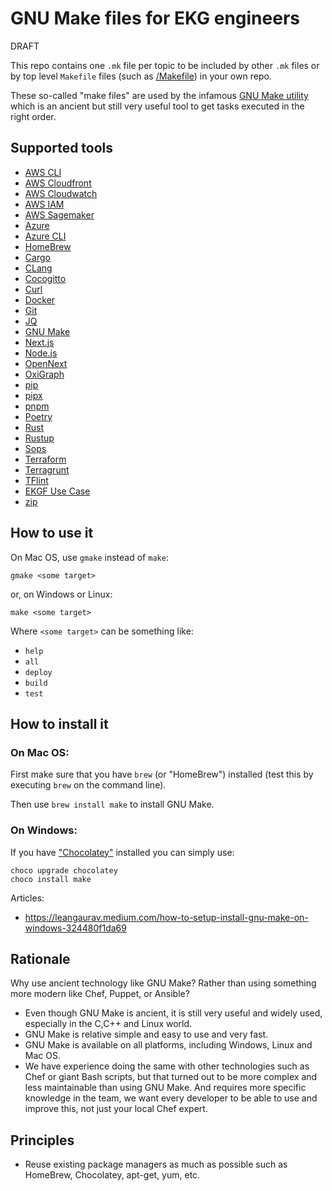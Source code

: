 # GNU Make files for EKG engineers

DRAFT

This repo contains one `.mk` file per topic to be included
by other `.mk` files or by top level `Makefile` files (such as [/Makefile](../Makefile))
in your own repo.

These so-called "make files" are used by the infamous 
[GNU Make utility](https://www.gnu.org/software/make/manual/html_node/index.html)
which is an ancient but still very useful tool to get tasks executed in the
right order.

## Supported tools

- [AWS CLI](./aws-cli.mk)
- [AWS Cloudfront](./aws-cloudfront.mk)
- [AWS Cloudwatch](./aws-cloudwatch.mk)
- [AWS IAM](./aws-iam.mk)
- [AWS Sagemaker](./aws-sagemaker.mk)
- [Azure](./azure.mk)
- [Azure CLI](./azure-cli.mk)
- [HomeBrew](./brew.mk)
- [Cargo](./cargo.mk)
- [CLang](./clang.mk)
- [Cocogitto](./cog.mk)
- [Curl](./curl.mk)
- [Docker](./docker.mk)
- [Git](./git.mk)
- [JQ](./jq.mk)
- [GNU Make](./make.mk)
- [Next.js](./nextjs.mk)
- [Node.js](./nodejs.mk)
- [OpenNext](./open-next.mk)
- [OxiGraph](./oxigraph.mk)
- [pip](./pip.mk)
- [pipx](./pipx.mk)
- [pnpm](./pnpm.mk)
- [Poetry](./poetry.mk)
- [Rust](./rust-target.mk)
- [Rustup](./rustup.mk)
- [Sops](./sops.mk)
- [Terraform](./terraform.mk)
- [Terragrunt](./terragrunt.mk)
- [TFlint](./tflint.mk)
- [EKGF Use Case](./use-case.mk)
- [zip](./zip.mk)

## How to use it

On Mac OS, use `gmake` instead of `make`:

```shell
gmake <some target>
```

or, on Windows or Linux:

```shell
make <some target>
```

Where `<some target>` can be something like:

- `help`
- `all`
- `deploy`
- `build`
- `test`

## How to install it

### On Mac OS:

First make sure that you have `brew` (or "HomeBrew") installed (test this by
executing `brew` on the command line).

Then use `brew install make` to install GNU Make.

### On Windows:

If you have ["Chocolatey"](https://chocolatey.org/install) installed 
you can simply use:

```
choco upgrade chocolatey
choco install make
```

Articles:

- https://leangaurav.medium.com/how-to-setup-install-gnu-make-on-windows-324480f1da69

## Rationale

Why use ancient technology like GNU Make? Rather than using something more modern like Chef, Puppet, or Ansible?

- Even though GNU Make is ancient, it is still very useful and widely used, especially in the C,C++ and Linux world.
- GNU Make is relative simple and easy to use and very fast.
- GNU Make is available on all platforms, including Windows, Linux and Mac OS.
- We have experience doing the same with other technologies such as Chef or giant Bash scripts, 
  but that turned out to be more complex and less maintainable than using GNU Make. 
  And requires more specific knowledge in the team, we want every developer to be able to use and improve this,
  not just your local Chef expert.

## Principles

- Reuse existing package managers as much as possible such as HomeBrew, Chocolatey, apt-get, yum, etc.

